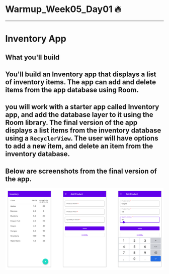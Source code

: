 # Warmup_Week05_Day01 🔥
---
# Inventory App
## What you'll build
## You'll build an Inventory app that displays a list of inventory items. The app can add and delete items from the app database using Room.

## you will work with a starter app called Inventory app, and add the database layer to it using the Room library. The final version of the app displays a list items from the inventory database using a `RecyclerView`. The user will have options to add a new item, and delete an item from the inventory database.
## Below are screenshots from the final version of the app.

<img src="screenshot.png" alt="drawing" width="1000"/>
